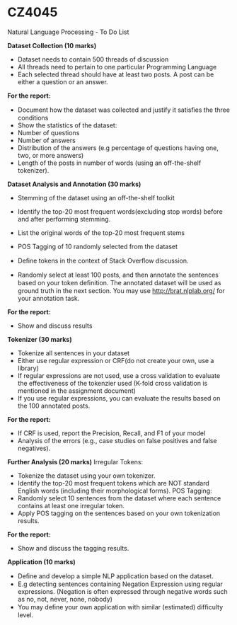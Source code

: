 # CZ4045
Natural Language Processing - To Do List

<b>Dataset Collection (10 marks)</b> 
- Dataset needs to contain 500 threads of discussion
- All threads need to pertain to one particular Programming Language
- Each selected thread should have at least two posts. A post can be either a question or an answer.

<b>For the report:</b>
- Document how the dataset was collected and justify it satisﬁes the three conditions 
- Show the statistics of the dataset:
- Number of questions
- Number of answers
- Distribution of the answers (e.g percentage of questions having one, two, or more answers) 
- Length of the posts in number of words (using an off-the-shelf tokenizer).
          

<b> Dataset Analysis and Annotation (30 marks) </b>
- Stemming of the dataset using an off-the-shelf toolkit
- Identify the top-20 most frequent words(excluding stop words) before and after performing stemming.
- List the original words of the top-20 most frequent stems

- POS Tagging of 10 randomly selected from the dataset 
- Deﬁne tokens in the context of Stack Overﬂow discussion. 

- Randomly select at least 100 posts, and then annotate the sentences based on your token deﬁnition. 
The annotated dataset will be used as ground truth in the next section. You may use http://brat.nlplab.org/ for your annotation task.

<b>For the report:</b>
- Show and discuss results


<b>Tokenizer (30 marks)</b> 
- Tokenize all sentences in your dataset
- Either use regular expression or CRF(do not create your own, use a library)
- If regular expressions are not used, use a cross validation to evaluate the effectiveness of the tokenzier used (K-fold cross validation is mentioned in the assignment document)
- If you use regular expressions, you can evaluate the results based on the 100 annotated posts. 

<b>For the report:</b>
- If CRF is used, report the Precision, Recall, and F1 of your model
- Analysis of the errors (e.g., case studies on false positives and false negatives).


<b>Further Analysis (20 marks)</b>
Irregular Tokens:
- Tokenize the dataset using your own tokenizer. 
- Identify the top-20 most frequent tokens which are NOT standard English words (including their morphological forms). 
POS Tagging: 
- Randomly select 10 sentences from the dataset where each sentence contains at least one irregular token. 
- Apply POS tagging on the sentences based on your own tokenization results. 

<b>For the report:</b>
- Show and discuss the tagging results.


<b>Application (10 marks)</b>
- Deﬁne and develop a simple NLP application based on the dataset. 
- E.g detecting sentences containing Negation Expression using regular expressions. 
(Negation is often expressed through negative words such as no, not, never, none, nobody) 
- You may deﬁne your own application with similar (estimated) difﬁculty level.






